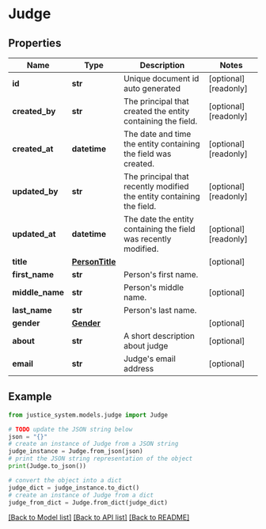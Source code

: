 # Judge


## Properties

Name | Type | Description | Notes
------------ | ------------- | ------------- | -------------
**id** | **str** | Unique document id auto generated | [optional] [readonly] 
**created_by** | **str** | The principal that created the entity containing the field. | [optional] [readonly] 
**created_at** | **datetime** | The date and time the entity containing the field was created. | [optional] [readonly] 
**updated_by** | **str** | The principal that recently modified the entity containing the field. | [optional] [readonly] 
**updated_at** | **datetime** | The date the entity containing the field was recently modified. | [optional] [readonly] 
**title** | [**PersonTitle**](PersonTitle.md) |  | [optional] 
**first_name** | **str** | Person&#39;s first name. | 
**middle_name** | **str** | Person&#39;s middle name. | [optional] 
**last_name** | **str** | Person&#39;s last name. | 
**gender** | [**Gender**](Gender.md) |  | [optional] 
**about** | **str** | A short description about judge | [optional] 
**email** | **str** | Judge&#39;s email address | [optional] 

## Example

```python
from justice_system.models.judge import Judge

# TODO update the JSON string below
json = "{}"
# create an instance of Judge from a JSON string
judge_instance = Judge.from_json(json)
# print the JSON string representation of the object
print(Judge.to_json())

# convert the object into a dict
judge_dict = judge_instance.to_dict()
# create an instance of Judge from a dict
judge_from_dict = Judge.from_dict(judge_dict)
```
[[Back to Model list]](../README.md#documentation-for-models) [[Back to API list]](../README.md#documentation-for-api-endpoints) [[Back to README]](../README.md)


